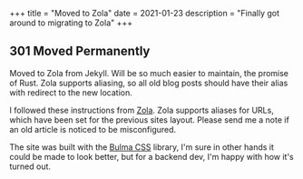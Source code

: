 +++
title = "Moved to Zola"
date = 2021-01-23
description = "Finally got around to migrating to Zola"
+++

## 301 Moved Permanently

Moved to Zola from Jekyll. Will be so much easier to maintain, the promise of Rust. Zola supports aliasing, so all old blog posts should have their alias with redirect to the new location.

I followed these instructions from [Zola](https://www.getzola.org/documentation/getting-started/overview/). Zola supports aliases for URLs, which have been set for the previous sites layout. Please send me a note if an old article is noticed to be misconfigured.

The site was built with the [Bulma CSS](https://bulma.io) library, I'm sure in other hands it could be made to look better, but for a backend dev, I'm happy with how it's turned out.
